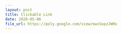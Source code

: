 ```yaml
---
layout: post
title: Clickable Link
date: 2020-05-06
file_url: https://poly.google.com/view/ewxSopzJWHx
---
```

